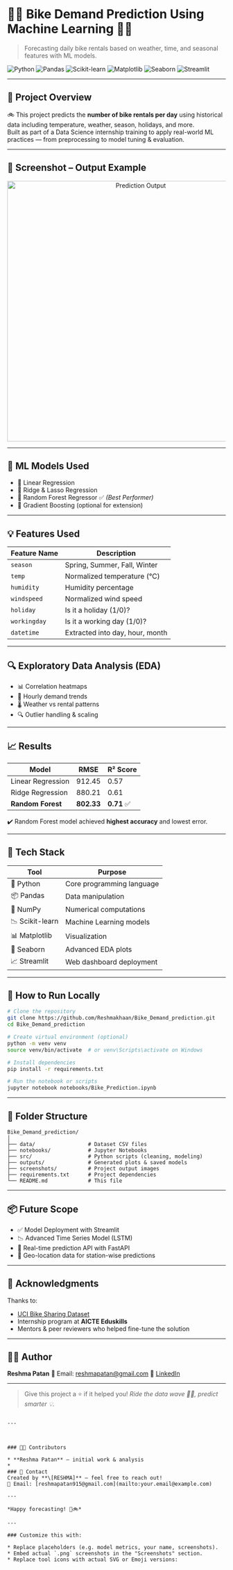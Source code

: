 
# 🚴‍♀️ Bike Demand Prediction Using Machine Learning 🚴‍♂️  
> Forecasting daily bike rentals based on weather, time, and seasonal features with ML models.

![Python](https://img.shields.io/badge/Python-3.10-blue?logo=python)
![Pandas](https://img.shields.io/badge/Pandas-Data%20Analysis-lightgrey?logo=pandas)
![Scikit-learn](https://img.shields.io/badge/Scikit--learn-ML-orange?logo=scikit-learn)
![Matplotlib](https://img.shields.io/badge/Matplotlib-Visualizations-blue?logo=matplotlib)
![Seaborn](https://img.shields.io/badge/Seaborn-EDA-teal?logo=seaborn)
![Streamlit](https://img.shields.io/badge/Streamlit-Dashboard-red?logo=streamlit)

---

## 📌 Project Overview

🚲 This project predicts the **number of bike rentals per day** using historical data including temperature, weather, season, holidays, and more.  
Built as part of a Data Science internship training to apply real-world ML practices — from preprocessing to model tuning & evaluation.

---

## 📸 Screenshot – Output Example

<div align="center">
  <img src="https://github.com/Reshmakhaan/Bike_Demand_prediction/screenshot - Copy.pdf" width="600" alt="Prediction Output">
</div>

---

## 🧠 ML Models Used

- 🔹 Linear Regression
- 🔹 Ridge & Lasso Regression
- 🔹 Random Forest Regressor ✅ *(Best Performer)*
- 🔹 Gradient Boosting (optional for extension)

---

## 💡 Features Used

| Feature Name     | Description                        |
|------------------|-------------------------------------|
| `season`         | Spring, Summer, Fall, Winter       |
| `temp`           | Normalized temperature (°C)        |
| `humidity`       | Humidity percentage                |
| `windspeed`      | Normalized wind speed              |
| `holiday`        | Is it a holiday (1/0)?             |
| `workingday`     | Is it a working day (1/0)?         |
| `datetime`       | Extracted into day, hour, month    |

---

## 🔍 Exploratory Data Analysis (EDA)

- 📊 Correlation heatmaps
- 📅 Hourly demand trends
- 🌡️ Weather vs rental patterns
- 🔍 Outlier handling & scaling

---

## 📈 Results

| Model               | RMSE     | R² Score |
|--------------------|----------|----------|
| Linear Regression  | 912.45   | 0.57     |
| Ridge Regression   | 880.21   | 0.61     |
| **Random Forest**  | **802.33** | **0.71** ✅ |

✔️ Random Forest model achieved **highest accuracy** and lowest error.

---

## 🧰 Tech Stack

| Tool             | Purpose                    |
|------------------|-----------------------------|
| 🐍 Python        | Core programming language   |
| 📦 Pandas        | Data manipulation           |
| 🔢 NumPy         | Numerical computations      |
| 📉 Scikit-learn  | Machine Learning models     |
| 📊 Matplotlib    | Visualization               |
| 🌈 Seaborn       | Advanced EDA plots          |
| 📈 Streamlit     | Web dashboard deployment    |

---

## 🧪 How to Run Locally

```bash
# Clone the repository
git clone https://github.com/Reshmakhaan/Bike_Demand_prediction.git
cd Bike_Demand_prediction

# Create virtual environment (optional)
python -m venv venv
source venv/bin/activate  # or venv\Scripts\activate on Windows

# Install dependencies
pip install -r requirements.txt

# Run the notebook or scripts
jupyter notebook notebooks/Bike_Prediction.ipynb
````

---

## 🧾 Folder Structure

```
Bike_Demand_prediction/
│
├── data/                 # Dataset CSV files
├── notebooks/            # Jupyter Notebooks
├── src/                  # Python scripts (cleaning, modeling)
├── outputs/              # Generated plots & saved models
├── screenshots/          # Project output images
├── requirements.txt      # Project dependencies
└── README.md             # This file
```

---

## 📦 Future Scope

* ✅ Model Deployment with Streamlit
* 📉 Advanced Time Series Model (LSTM)
* 🔄 Real-time prediction API with FastAPI
* 📍 Geo-location data for station-wise predictions

---

## 🤝 Acknowledgments

Thanks to:

* [UCI Bike Sharing Dataset](https://archive.ics.uci.edu/ml/datasets/bike+sharing+dataset)
* Internship program at **AICTE Eduskills**
* Mentors & peer reviewers who helped fine-tune the solution

---

## 👩‍💻 Author

**Reshma Patan**
📧 Email: [reshmapatan@gmail.com](mailto:reshmapatan@example.com)
🔗 [LinkedIn](https://www.linkedin.com/in/reshmapatan/)

---

> Give this project a ⭐ if it helped you!
> *Ride the data wave 🚴‍♂️, predict smarter 💡.*

```

---



### 🧑‍💻 Contributors

* **Reshma Patan** – initial work & analysis
* 
### 📧 Contact
Created by **\[RESHMA]** – feel free to reach out!
📧 Email: [reshmapatan915@gmail.com](mailto:your.email@example.com)

---

*Happy forecasting! 🎉🚲*

---

### Customize this with:

* Replace placeholders (e.g. model metrics, your name, screenshots).
* Embed actual `.png` screenshots in the "Screenshots" section.
* Replace tool icons with actual SVG or Emoji versions:

